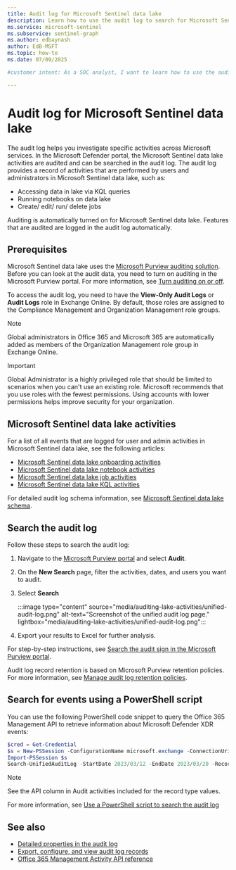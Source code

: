 ```yaml
---
title: Audit log for Microsoft Sentinel data lake
description: Learn how to use the audit log to search for Microsoft Sentinel data lake activities to help with investigation.
ms.service: microsoft-sentinel
ms.subservice: sentinel-graph
ms.author: edbaynash
author: EdB-MSFT
ms.topic: how-to
ms.date: 07/09/2025

#customer intent: As a SOC analyst, I want to learn how to use the audit log to search for Microsoft Sentinel data lake activities to help with investigation.

---
```


# Audit log for Microsoft Sentinel data lake


The audit log helps you investigate specific activities across Microsoft services. In the Microsoft Defender portal, the Microsoft Sentinel data lake activities are audited and can be searched in the audit log. The audit log provides a record of activities that are performed by users and administrators in Microsoft Sentinel data lake, such as:
+ Accessing data in lake via KQL queries
+ Running notebooks on data lake
+ Create/ edit/ run/ delete jobs 


Auditing is automatically turned on for Microsoft Sentinel data lake. Features that are audited are logged in the audit log automatically.

## Prerequisites
Microsoft Sentinel data lake uses the [Microsoft Purview auditing solution](/purview/audit-solutions-overview). Before you can look at the audit data, you need to turn on auditing in the Microsoft Purview portal. For more information, see [Turn auditing on or off](/purview/audit-log-enable-disable). 
 
To access the audit log, you need to have the **View-Only Audit Logs** or **Audit Logs** role in Exchange Online. By default, those roles are assigned to the Compliance Management and Organization Management role groups.

> [!NOTE]
> Global administrators in Office 365 and Microsoft 365 are automatically added as members of the Organization Management role group in Exchange Online.


> [!IMPORTANT]
> Global Administrator is a highly privileged role that should be limited to scenarios when you can't use an existing role. Microsoft recommends that you use roles with the fewest permissions. Using accounts with lower permissions helps improve security for your organization.

## Microsoft Sentinel data lake activities

For a list of all events that are logged for user and admin activities in Microsoft Sentinel data lake, see the following articles:

+ [Microsoft Sentinel data lake onboarding activities](/purview/audit-log-activities#microsoft-sentinel-data-lake-onboarding-activities)
+ [Microsoft Sentinel data lake notebook activities](/purview/audit-log-activities#microsoft-sentinel-data-lake-notebook-activities)
+ [Microsoft Sentinel data lake job activities](/purview/audit-log-activities#microsoft-sentinel-data-lake-job-activities)
+ [Microsoft Sentinel data lake KQL activities](/purview/audit-log-activities#microsoft-sentinel-data-lake-kql-activities)

For detailed audit log schema information, see [Microsoft Sentinel data lake schema](https://aka.ms/sentinel-lake-audit-schema).

## Search the audit log

Follow these steps to search the audit log:

1. Navigate to the  [Microsoft Purview portal](https://purview.microsoft.com) and select **Audit**.


1. On the **New Search** page, filter the activities, dates, and users you want to audit.
1. Select **Search**

   :::image type="content" source="media/auditing-lake-activities/unified-audit-log.png" alt-text="Screenshot of the unified audit log page." lightbox="media/auditing-lake-activities/unified-audit-log.png":::

1. Export your results to Excel for further analysis.

For step-by-step instructions, see [Search the audit sign in the Microsoft Purview portal](/purview/audit-new-search).

Audit log record retention is based on Microsoft Purview retention policies. For more information, see [Manage audit log retention policies](/purview/audit-log-retention-policies).




## Search for events using a PowerShell script

You can use the following PowerShell code snippet to query the Office 365 Management API to retrieve information about Microsoft Defender XDR events:

```PowerShell
$cred = Get-Credential
$s = New-PSSession -ConfigurationName microsoft.exchange -ConnectionUri https://outlook.office365.com/powershell-liveid/ -Credential $cred -Authentication Basic -AllowRedirection 
Import-PSSession $s
Search-UnifiedAuditLog -StartDate 2023/03/12 -EndDate 2023/03/20 -RecordType <ID>
```

>[!NOTE]
> See the API column in Audit activities included for the record type values.

For more information, see [Use a PowerShell script to search the audit log](/purview/audit-log-search-script)

## See also

- [Detailed properties in the audit log](/purview/audit-log-detailed-properties)
- [Export, configure, and view audit log records](/purview/audit-log-export-records)
- [Office 365 Management Activity API reference](/office/office-365-management-api/office-365-management-activity-api-reference)
